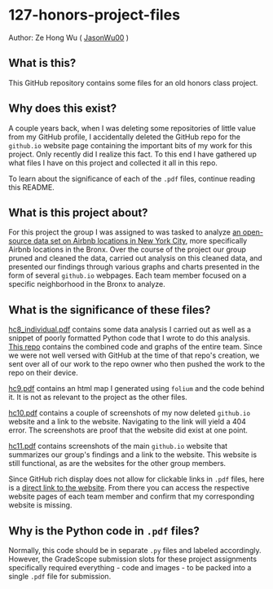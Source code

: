 # 127-honors-project-files

Author: Ze Hong Wu ( [JasonWu00](https://github.com/JasonWu00) )

## What is this?

This GitHub repository contains some files for an old honors class project.

## Why does this exist?

A couple years back, when I was deleting some repositories of little value from my GitHub profile, I accidentally deleted the GitHub repo for the `github.io` website page containing the important bits of my work for this project. Only recently did I realize this fact. To this end I have gathered up what files I have on this project and collected it all in this repo.

To learn about the significance of each of the `.pdf` files, continue reading this README.

## What is this project about?

For this project the group I was assigned to was tasked to analyze [an open-source data set on Airbnb locations in New York City](https://www.kaggle.com/dgomonov/new-york-city-airbnb-open-data), more specifically Airbnb locations in the Bronx. Over the course of the project our group pruned and cleaned the data, carried out analysis on this cleaned data, and presented our findings through various graphs and charts presented in the form of several `github.io` webpages. Each team member focused on a specific neighborhood in the Bronx to analyze.

## What is the significance of these files?

[hc8_individual.pdf](../blob/master/hc8_individual.pdf) contains some data analysis I carried out as well as a snippet of poorly formatted Python code that I wrote to do this analysis. [This repo](https://github.com/Sowjan95/HC8) contains the combined code and graphs of the entire team. Since we were not well versed with GitHub at the time of that repo's creation, we sent over all of our work to the repo owner who then pushed the work to the repo on their device.

[hc9.pdf](../blob/master/hc9.pdf) contains an html map I generated using `folium` and the code behind it. It is not as relevant to the project as the other files.

[hc10.pdf](../blob/master/hc10.pdf) contains a couple of screenshots of my now deleted `github.io` website and a link to the website. Navigating to the link will yield a 404 error. The screenshots are proof that the website did exist at one point. 

[hc11.pdf](../blob/master/hc11.pdf) contains screenshots of the main `github.io` website that summarizes our group's findings and a link to the website. This website is still functional, as are the websites for the other group members. 

Since GitHub rich display does not allow for clickable links in `.pdf` files, here is a [direct link to the website](https://jessicalrsparacio.github.io/TheBronx/). From there you can access the respective website pages of each team member and confirm that my corresponding website is missing.

## Why is the Python code in `.pdf` files?

Normally, this code should be in separate `.py` files and labeled accordingly. However, the GradeScope submission slots for these project assignments specifically required everything - code and images - to be packed into a single `.pdf` file for submission.